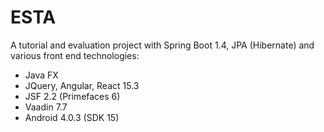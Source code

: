 

ESTA
====

A tutorial and evaluation project with Spring Boot 1.4, JPA (Hibernate) and various front end technologies:

* Java FX
* JQuery, Angular, React 15.3
* JSF 2.2 (Primefaces 6)
* Vaadin 7.7
* Android 4.0.3 (SDK 15)

